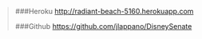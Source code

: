 >###Heroku
>http://radiant-beach-5160.herokuapp.com
>
>###Github
>https://github.com/jlappano/DisneySenate